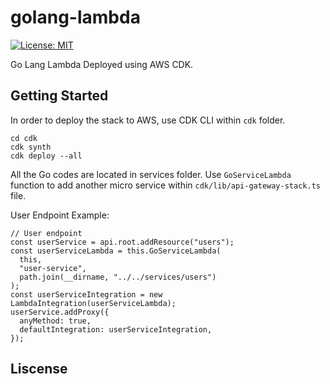 # golang-lambda

[![License: MIT](https://img.shields.io/badge/License-MIT-yellow.svg)](https://opensource.org/licenses/MIT)

Go Lang Lambda Deployed using AWS CDK.

## Getting Started

In order to deploy the stack to AWS, use CDK CLI within `cdk` folder.

```
cd cdk
cdk synth
cdk deploy --all
```

All the Go codes are located in services folder. Use `GoServiceLambda` function to add another micro service within `cdk/lib/api-gateway-stack.ts` file.

User Endpoint Example:

```
// User endpoint
const userService = api.root.addResource("users");
const userServiceLambda = this.GoServiceLambda(
  this,
  "user-service",
  path.join(__dirname, "../../services/users")
);
const userServiceIntegration = new LambdaIntegration(userServiceLambda);
userService.addProxy({
  anyMethod: true,
  defaultIntegration: userServiceIntegration,
});
```

## Liscense
